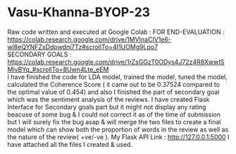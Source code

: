 # Vasu-Khanna-BYOP-23
Raw code written and executed at Google Colab :
FOR END-EVALUATION : https://colab.research.google.com/drive/1MVInaCIV1e6-wl8eQYNFZxDdpwdni7Tz#scrollTo=4I1UOMg9Lpo7                             
SECONDARY GOALS : https://colab.research.google.com/drive/1rZsGGzT0ODys4J72z4R8XwwISMivBYq_#scrollTo=8Uwn4Lte_eEM        
I have finished the code for LDA model, trained the model, tuned the model, calculated the Coherence Score
( it came out to be 0.37524 compared to the optimal value of 0.454) and also I finished the part of secondary goal which was the sentiment analysis of the reviews. 
I have created Flask Interface for Secondary goals part but it might not display any rating beacuse of some bug & I could not correct it as of the time of submission but I will surely fix the bug asap & will merge the two files to create a final model which can show both the proportion of words in the review as well as the nature of the review( +ve/-ve ).
My Flask API Link : http://127.0.0.1:5000
I have attached all the files I created & used.
